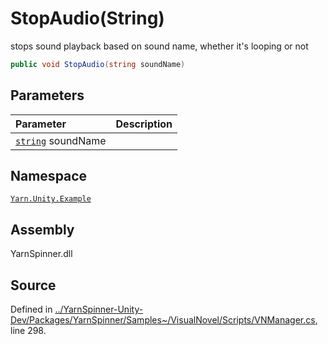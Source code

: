 # StopAudio\(String\)

stops sound playback based on sound name, whether it's looping or not

```csharp
public void StopAudio(string soundName)
```

## Parameters

| Parameter | Description |
| :--- | :--- |
| [`string`](https://docs.microsoft.com/dotnet/api/System.String) soundName |  |

## Namespace

[`Yarn.Unity.Example`](../)

## Assembly

YarnSpinner.dll

## Source

Defined in [../YarnSpinner-Unity-Dev/Packages/YarnSpinner/Samples~/VisualNovel/Scripts/VNManager.cs](https://github.com/YarnSpinnerTool/YarnSpinner-Unity//blob/develop/Samples~/VisualNovel/Scripts/VNManager.cs#L298), line 298.

